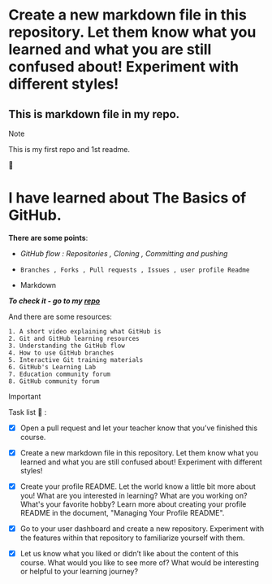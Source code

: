 # Create a new markdown file in this repository. Let them know what you learned and what you are still confused about! Experiment with different styles!


## This is markdown file in my repo. 

> [!NOTE]
> This is my first repo and 1st readme.

:wave:
# I have learned about The Basics of GitHub.
**There are some points**:
- _GitHub flow : Repositories , Cloning , Committing and pushing_ 
* `Branches , Forks , Pull requests , Issues , user profile Readme`
+  Markdown

***To check it - go to my [repo](https://github.com/HotTesting/git-starter-assignment-baranovskyimaksym)***





And there are some resources:
```
1. A short video explaining what GitHub is
2. Git and GitHub learning resources
3. Understanding the GitHub flow
4. How to use GitHub branches
5. Interactive Git training materials
6. GitHub's Learning Lab
7. Education community forum
8. GitHub community forum
``` 

> [!IMPORTANT]
> Task list :crossed_fingers: :
 - [x] Open a pull request and let your teacher know that you’ve finished this course.
 - [x] Create a new markdown file in this repository. Let them know what you learned and what you are still confused about! Experiment with different styles!
 - [x] Create your profile README. Let the world know a little bit more about you! What are you interested in learning? What are you working on? What's your favorite hobby? Learn more about creating your profile README in the document, "Managing Your Profile README".
 - [x] Go to your user dashboard and create a new repository. Experiment with the features within that repository to familiarize yourself with them.
 - [x] Let us know what you liked or didn’t like about the content of this course. What would you like to see more of? What would be interesting or helpful to your learning journey?

